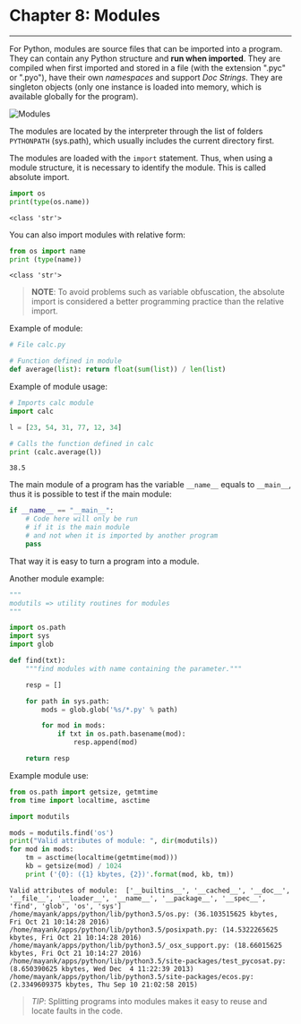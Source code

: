 
Chapter 8: Modules
=============================
_____________________________
For Python, modules are source files that can be imported into a program. They can contain any Python structure and **run when <span class="note" title="If it is necessary to run the module again during the execution of the application, it will have to be loaded again with the reload () function.">imported</span>**. They are compiled when first imported and stored in a file (with the extension ".pyc" or ".pyo"), have their own *namespaces*  and support *Doc Strings*. They are singleton objects (only one instance is loaded into memory, which is available globally for the program).

![Modules](files/bpyfd_diags6.png)

The modules are located by the interpreter through the list of folders `PYTHONPATH` (sys.path), which usually includes the current directory first.

The modules are loaded with the `import` statement. Thus, when using a module structure, it is necessary to identify the module. This is called absolute import.


```python
import os
print(type(os.name))
```

    <class 'str'>
    

You can also import modules with relative form:


```python
from os import name
print (type(name))
```

    <class 'str'>
    

> **NOTE**: To avoid problems such as variable obfuscation, the absolute import is considered a better programming practice than the relative import.

Example of module:


```python
# File calc.py

# Function defined in module
def average(list): return float(sum(list)) / len(list)
```

Example of module usage:


```python
# Imports calc module
import calc

l = [23, 54, 31, 77, 12, 34]

# Calls the function defined in calc
print (calc.average(l))
```

    38.5
    

The main module of a program has the variable `__name__` equals to `__main__`, thus it is possible to test if the main module:


```python
if __name__ == "__main__":
    # Code here will only be run 
    # if it is the main module
    # and not when it is imported by another program
    pass
```

That way it is easy to turn a program into a module.

Another module example:


```python
"""
modutils => utility routines for modules
"""

import os.path
import sys
import glob

def find(txt):
    """find modules with name containing the parameter."""

    resp = []

    for path in sys.path:
        mods = glob.glob('%s/*.py' % path)

        for mod in mods:
            if txt in os.path.basename(mod):
                resp.append(mod)

    return resp
```

Example module use:


```python
from os.path import getsize, getmtime
from time import localtime, asctime

import modutils

mods = modutils.find('os')
print("Valid attributes of module: ", dir(modutils))
for mod in mods:
    tm = asctime(localtime(getmtime(mod)))
    kb = getsize(mod) / 1024
    print ('{0}: ({1} kbytes, {2})'.format(mod, kb, tm))
```

    Valid attributes of module:  ['__builtins__', '__cached__', '__doc__', '__file__', '__loader__', '__name__', '__package__', '__spec__', 'find', 'glob', 'os', 'sys']
    /home/mayank/apps/python/lib/python3.5/os.py: (36.103515625 kbytes, Fri Oct 21 10:14:28 2016)
    /home/mayank/apps/python/lib/python3.5/posixpath.py: (14.5322265625 kbytes, Fri Oct 21 10:14:28 2016)
    /home/mayank/apps/python/lib/python3.5/_osx_support.py: (18.66015625 kbytes, Fri Oct 21 10:14:27 2016)
    /home/mayank/apps/python/lib/python3.5/site-packages/test_pycosat.py: (8.650390625 kbytes, Wed Dec  4 11:22:39 2013)
    /home/mayank/apps/python/lib/python3.5/site-packages/ecos.py: (2.3349609375 kbytes, Thu Sep 10 21:02:58 2015)
    

> _TIP_: Splitting programs into modules makes it easy to reuse and locate faults in the code.
